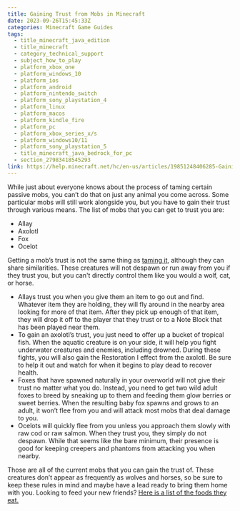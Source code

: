 ```yaml
---
title: Gaining Trust from Mobs in Minecraft
date: 2023-09-26T15:45:33Z
categories: Minecraft Game Guides
tags:
  - title_minecraft_java_edition
  - title_minecraft
  - category_technical_support
  - subject_how_to_play
  - platform_xbox_one
  - platform_windows_10
  - platform_ios
  - platform_android
  - platform_nintendo_switch
  - platform_sony_playstation_4
  - platform_linux
  - platform_macos
  - platform_kindle_fire
  - platform_pc
  - platform_xbox_series_x/s
  - platform_windows10/11
  - platform_sony_playstation_5
  - title_minecraft_java_bedrock_for_pc
  - section_27983418545293
link: https://help.minecraft.net/hc/en-us/articles/19851248406285-Gaining-Trust-from-Mobs-in-Minecraft
---
```


While just about everyone knows about the process of taming certain passive mobs, you can’t do that on just any animal you come across. Some particular mobs will still work alongside you, but you have to gain their trust through various means. The list of mobs that you can get to trust you are:

- Allay
- Axolotl
- Fox
- Ocelot

Getting a mob’s trust is not the same thing as [taming it](./How-do-I-Tame-and-Breed-Animals-in-Minecraft.md), although they can share similarities. These creatures will not despawn or run away from you if they trust you, but you can't directly control them like you would a wolf, cat, or horse.

- Allays trust you when you give them an item to go out and find. Whatever item they are holding, they will fly around in the nearby area looking for more of that item. After they pick up enough of that item, they will drop it off to the player that they trust or to a Note Block that has been played near them.
- To gain an axolotl’s trust, you just need to offer up a bucket of tropical fish. When the aquatic creature is on your side, it will help you fight underwater creatures and enemies, including drowned. During these fights, you will also gain the Restoration I effect from the axolotl. Be sure to help it out and watch for when it begins to play dead to recover health.
- Foxes that have spawned naturally in your overworld will not give their trust no matter what you do. Instead, you need to get two wild adult foxes to breed by sneaking up to them and feeding them glow berries or sweet berries. When the resulting baby fox spawns and grows to an adult, it won’t flee from you and will attack most mobs that deal damage to you.
- Ocelots will quickly flee from you unless you approach them slowly with raw cod or raw salmon. When they trust you, they simply do not despawn. While that seems like the bare minimum, their presence is good for keeping creepers and phantoms from attacking you when nearby.

Those are all of the current mobs that you can gain the trust of. These creatures don’t appear as frequently as wolves and horses, so be sure to keep these rules in mind and maybe have a lead ready to bring them home with you. Looking to feed your new friends? [Here is a list of the foods they eat.](./What-do-Mobs-eat-in-Minecraft.md)

